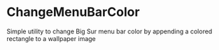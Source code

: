 # ChangeMenuBarColor

Simple utility to change Big Sur menu bar color by appending a colored rectangle to a wallpaper image
